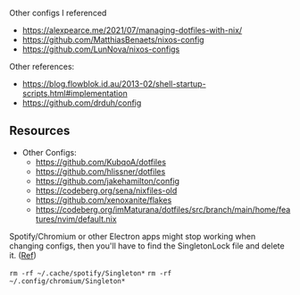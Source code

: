 Other configs I referenced
- https://alexpearce.me/2021/07/managing-dotfiles-with-nix/
- https://github.com/MatthiasBenaets/nixos-config
- https://github.com/LunNova/nixos-configs

Other references:
- https://blog.flowblok.id.au/2013-02/shell-startup-scripts.html#implementation
- https://github.com/drduh/config




## Resources

- Other Configs:
    - https://github.com/KubqoA/dotfiles
    - https://github.com/hlissner/dotfiles
    - https://github.com/jakehamilton/config
    - https://codeberg.org/sena/nixfiles-old
    - https://github.com/xenoxanite/flakes
    - https://codeberg.org/imMaturana/dotfiles/src/branch/main/home/features/nvim/default.nix



Spotify/Chromium or other Electron apps might stop working when changing configs, then you'll have to find the SingletonLock file and delete it. ([Ref](https://www.reddit.com/r/Fedora/comments/1di4fbk/comment/l922sf7/?utm_source=share&utm_medium=web3x&utm_name=web3xcss&utm_term=1&utm_content=share_button))

`rm -rf ~/.cache/spotify/Singleton*`
`rm -rf ~/.config/chromium/Singleton*`